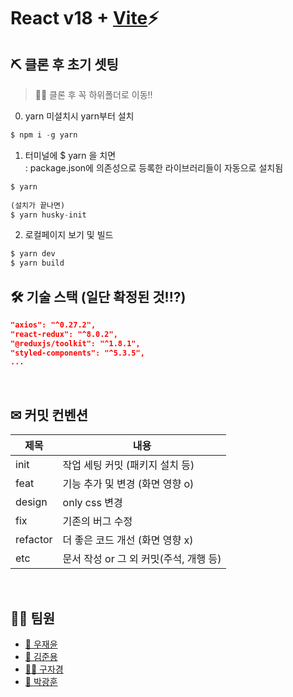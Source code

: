 # React v18 + [Vite](https://github.com/vitejs/vite)⚡
## ⛏ 클론 후 초기 셋팅
> 🧨🎃 클론 후 꼭 하위폴더로 이동!!  

0. yarn 미설치시 yarn부터 설치
```javascript
$ npm i -g yarn
```
  
1. 터미널에 $ yarn 을 치면  
: package.json에 의존성으로 등록한 라이브러리들이 자동으로 설치됨
```javascript
$ yarn  
  
(설치가 끝나면)
$ yarn husky-init
```  
  
2. 로컬페이지 보기 및 빌드
```javascript
$ yarn dev
$ yarn build
```
## 🛠 기술 스택 (일단 확정된 것!!?)

```json
"axios": "^0.27.2",
"react-redux": "^8.0.2",
"@reduxjs/toolkit": "^1.8.1",
"styled-components": "^5.3.5",
...
```

<br />

## ✉ 커밋 컨벤션

| 제목      | 내용                             |
| -------- | ------------------------------- |
| init     | 작업 세팅 커밋 (패키지 설치 등)       |
| feat     | 기능 추가 및 변경 (화면 영향 o)       |
| design   | only css 변경                    |
| fix      | 기존의 버그 수정                    |
| refactor | 더 좋은 코드 개선 (화면 영향 x)       |
| etc      | 문서 작성 or 그 외 커밋(주석, 개행 등) |

<br />

## 🚀🚀 팀원

- [🤴 우재윤](https://github.com/jae5419)
- [🧑 김준용](https://github.com/djdj4275)
- [👱‍♂️ 구자경](https://github.com/koqun)
- [👶 박광훈](https://github.com/10004ok)